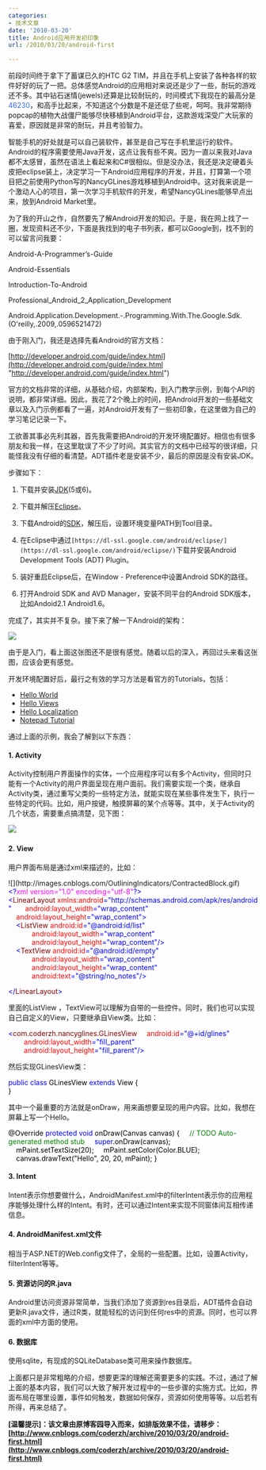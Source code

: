 ```yaml
---
categories:
- 技术文章
date: '2010-03-20'
title: Android应用开发初印象
url: /2010/03/20/android-first

---
```



前段时间终于拿下了蓄谋已久的HTC G2 TIM，并且在手机上安装了各种各样的软件好好的玩了一把。总体感觉Android的应用相对来说还是少了一些，耐玩的游戏还不多。其中钻石迷情(jewels)还算是比较耐玩的，时间模式下我现在的最高分是<span style="color: #3366ff;">46230</span>，和高手比起来，不知道这个分数是不是还低了些呢，呵呵。我非常期待popcap的植物大战僵尸能够尽快移植到Android平台，这款游戏深受广大玩家的喜爱，原因就是非常的耐玩，并且考验智力。

智能手机的好处就是可以自己装软件，甚至是自己写在手机里运行的软件。Android的程序需要使用Java开发，这点让我有些不爽。因为一直以来我对Java都不太感冒，虽然在语法上看起来和C#很相似。但是没办法，我还是决定硬着头皮把eclipse装上，决定学习一下Android应用程序的开发，并且，打算第一个项目把之前使用Python写的NancyGLines游戏移植到Android中。这对我来说是一个激动人心的项目，第一次学习手机软件的开发，希望NancyGLines能够早点出来，放到Android Market里。

为了我的开山之作，自然要先了解Android开发的知识。于是，我在网上找了一圈，发现资料还不少，下面是我找到的电子书列表，都可以Google到，找不到的可以留言问我要：

Android-A-Programmer&#8217;s-Guide

Android-Essentials

Introduction-To-Android

Professional_Android_2_Application_Development

Android.Application.Development.-.Programming.With.The.Google.Sdk.(O'reilly,.2009,.0596521472)

由于刚入门，我还是选择先看Android的官方文档：
  
[http://developer.android.com/guide/index.html](http://developer.android.com/guide/index.html "http://developer.android.com/guide/index.html")

官方的文档非常的详细，从基础介绍，内部架构，到入门教学示例，到每个API的说明，都非常详细。因此，我花了2个晚上的时间，把Android开发的一些基础文章以及入门示例都看了一遍，对Android开发有了一些初印象，在这里做为自己的学习笔记记录一下。

工欲善其事必先利其器，首先我需要把Android的开发环境配置好。相信也有很多朋友和我一样，在这里耽误了不少了时间。其实官方的文档中已经写的很详细，只能怪我没有仔细的看清楚。ADT插件老是安装不少，最后的原因是没有安装JDK。

步骤如下：

1. 下载并安装[JDK](http://java.sun.com/javase/downloads/index.jsp)(5或6)。

2. 下载并解压[Eclipse](http://www.eclipse.org/downloads/)。

3. 下载Android的[SDK](http://developer.android.com/sdk/index.html)，解压后，设置环境变量PATH到Tool目录。

4. 在Eclipse中通过`[https://dl-ssl.google.com/android/eclipse/](https://dl-ssl.google.com/android/eclipse/)`下载并安装Android Development Tools (ADT) Plugin。

5. 装好重启Eclipse后，在Window - Preference中设置Android SDK的路径。

6. 打开Android SDK and AVD Manager，安装不同平台的Android SDK版本，比如Andoid2.1 Android1.6。

完成了，其实并不复杂。接下来了解一下Android的架构：

![](http://developer.android.com/images/system-architecture.jpg) 

由于是入门，看上面这张图还不是很有感觉。随着以后的深入，再回过头来看这张图，应该会更有感觉。

开发环境配置好后，最行之有效的学习方法是看官方的Tutorials，包括：

*   [Hello World ](http://developer.android.com/resources/tutorials/hello-world.html)
*   [Hello Views ](http://developer.android.com/resources/tutorials/views/index.html)
*   [Hello Localization ](http://developer.android.com/resources/tutorials/localization/index.html)
*   [Notepad Tutorial ](http://developer.android.com/resources/tutorials/notepad/index.html)  

通过上面的示例，我会了解到以下东西：

#### 1. Activity

Activity控制用户界面操作的实体，一个应用程序可以有多个Activity，但同时只能有一个Activity的用户界面呈现在用户面前。我们需要实现一个类，继承自Activity类，通过重写父类的一些特定方法，就能实现在某些事件发生下，执行一些特定的代码。比如，用户按键，触摸屏幕的某个点等等。其中，关于Activity的几个状态，需要重点搞清楚，见下图：

![](http://developer.android.com/images/activity_lifecycle.png)&nbsp;

#### 2. View

用户界面布局是通过xml来描述的，比如：

<div class="cnblogs_code" onclick="cnblogs_code_show('8cc75034-9171-4f0b-9a86-ca570fe26a9a')">![](http://images.cnblogs.com/OutliningIndicators/ContractedBlock.gif)<div id="cnblogs_code_open_8cc75034-9171-4f0b-9a86-ca570fe26a9a"><div><span style="color: #0000ff;">&lt;?</span><span style="color: #ff00ff;">xml&nbsp;version="1.0"&nbsp;encoding="utf-8"</span><span style="color: #0000ff;">?&gt;</span><span style="color: #000000;">
</span><span style="color: #0000ff;">&lt;</span><span style="color: #800000;">LinearLayout&nbsp;</span><span style="color: #ff0000;">xmlns:android</span><span style="color: #0000ff;">="http://schemas.android.com/apk/res/android"</span><span style="color: #ff0000;">
&nbsp;&nbsp;&nbsp;&nbsp;&nbsp;&nbsp;android:layout_width</span><span style="color: #0000ff;">="wrap_content"</span><span style="color: #ff0000;">
&nbsp;&nbsp;&nbsp;&nbsp;android:layout_height</span><span style="color: #0000ff;">="wrap_content"</span><span style="color: #0000ff;">&gt;</span><span style="color: #000000;">
&nbsp;&nbsp;&nbsp;&nbsp;</span><span style="color: #0000ff;">&lt;</span><span style="color: #800000;">ListView&nbsp;</span><span style="color: #ff0000;">android:id</span><span style="color: #0000ff;">="@android:id/list"</span><span style="color: #ff0000;">
&nbsp;&nbsp;&nbsp;&nbsp;&nbsp;&nbsp;&nbsp;&nbsp;&nbsp;&nbsp;&nbsp;&nbsp;android:layout_width</span><span style="color: #0000ff;">="wrap_content"</span><span style="color: #ff0000;">
&nbsp;&nbsp;&nbsp;&nbsp;&nbsp;&nbsp;&nbsp;&nbsp;&nbsp;&nbsp;&nbsp;&nbsp;android:layout_height</span><span style="color: #0000ff;">="wrap_content"</span><span style="color: #0000ff;">/&gt;</span><span style="color: #000000;">
&nbsp;&nbsp;&nbsp;&nbsp;</span><span style="color: #0000ff;">&lt;</span><span style="color: #800000;">TextView&nbsp;</span><span style="color: #ff0000;">android:id</span><span style="color: #0000ff;">="@android:id/empty"</span><span style="color: #ff0000;">
&nbsp;&nbsp;&nbsp;&nbsp;&nbsp;&nbsp;&nbsp;&nbsp;&nbsp;&nbsp;&nbsp;&nbsp;android:layout_width</span><span style="color: #0000ff;">="wrap_content"</span><span style="color: #ff0000;">
&nbsp;&nbsp;&nbsp;&nbsp;&nbsp;&nbsp;&nbsp;&nbsp;&nbsp;&nbsp;&nbsp;&nbsp;android:layout_height</span><span style="color: #0000ff;">="wrap_content"</span><span style="color: #ff0000;">
&nbsp;&nbsp;&nbsp;&nbsp;&nbsp;&nbsp;&nbsp;&nbsp;&nbsp;&nbsp;&nbsp;&nbsp;android:text</span><span style="color: #0000ff;">="@string/no_notes"</span><span style="color: #0000ff;">/&gt;</span><span style="color: #000000;">

</span><span style="color: #0000ff;">&lt;/</span><span style="color: #800000;">LinearLayout</span><span style="color: #0000ff;">&gt;</span></div></div></div>

里面的ListView ，TextView可以理解为自带的一些控件。同时，我们也可以实现自己自定义的View，只要继承自View类。比如：
  <div class="cnblogs_code"><div><span style="color: #0000ff;">&lt;</span><span style="color: #800000;">com.coderzh.nancyglines.GLinesView
&nbsp;&nbsp;&nbsp;&nbsp;</span><span style="color: #ff0000;">android:id</span><span style="color: #0000ff;">="@+id/glines"</span><span style="color: #ff0000;">
&nbsp;&nbsp;&nbsp;&nbsp;&nbsp;&nbsp;&nbsp;&nbsp;android:layout_width</span><span style="color: #0000ff;">="fill_parent"</span><span style="color: #ff0000;">
&nbsp;&nbsp;&nbsp;&nbsp;&nbsp;&nbsp;&nbsp;&nbsp;android:layout_height</span><span style="color: #0000ff;">="fill_parent"</span><span style="color: #0000ff;">/&gt;</span></div></div>

然后实现GLinesView类：

<div class="cnblogs_code"><div><span style="color: #0000ff;">public</span><span style="color: #000000;">&nbsp;</span><span style="color: #0000ff;">class</span><span style="color: #000000;">&nbsp;GLinesView&nbsp;</span><span style="color: #0000ff;">extends</span><span style="color: #000000;">&nbsp;View&nbsp;{
<br />
}</span></div></div>

其中一个最重要的方法就是onDraw，用来画想要呈现的用户内容。比如，我想在屏幕上写一个Hello。
  <div class="cnblogs_code"><div><span style="color: #000000;">@Override
</span><span style="color: #0000ff;">protected</span><span style="color: #000000;">&nbsp;</span><span style="color: #0000ff;">void</span><span style="color: #000000;">&nbsp;onDraw(Canvas&nbsp;canvas)&nbsp;{
&nbsp;&nbsp;&nbsp;&nbsp;</span><span style="color: #008000;">//</span><span style="color: #008000;">&nbsp;TODO&nbsp;Auto-generated&nbsp;method&nbsp;stub</span><span style="color: #008000;">
</span><span style="color: #000000;">&nbsp;&nbsp;&nbsp;&nbsp;</span><span style="color: #0000ff;">super</span><span style="color: #000000;">.onDraw(canvas);
&nbsp;&nbsp;&nbsp;&nbsp;mPaint.setTextSize(</span><span style="color: #000000;">20</span><span style="color: #000000;">);
&nbsp;&nbsp;&nbsp;&nbsp;mPaint.setColor(Color.BLUE);
&nbsp;&nbsp;&nbsp;&nbsp;canvas.drawText(</span><span style="color: #000000;">"</span><span style="color: #000000;">Hello</span><span style="color: #000000;">"</span><span style="color: #000000;">,&nbsp;</span><span style="color: #000000;">20</span><span style="color: #000000;">,&nbsp;</span><span style="color: #000000;">20</span><span style="color: #000000;">,&nbsp;mPaint);
}</span></div></div>

#### 3. Intent

Intent表示你想要做什么，AndroidManifest.xml中的filterIntent表示你的应用程序能够处理什么样的Intent。有时，还可以通过Intent来实现不同窗体间互相传递信息。

#### 4. AndroidManifest.xml文件

相当于ASP.NET的Web.config文件了，全局的一些配置。比如，设置Activity，filterIntent等等。

#### 5. 资源访问的R.java

Android里访问资源非常简单，当我们添加了资源到res目录后，ADT插件会自动更新R.java文件，通过R类，就能轻松的访问到任何res中的资源。同时，也可以界面的xml中方面的使用。

#### 6. 数据库

使用sqlite，有现成的SQLiteDatabase类可用来操作数据库。

上面都只是非常粗略的介绍，想要更深的理解还需要更多的实践。不过，通过了解上面的基本内容，我们可以大致了解开发过程中的一些步骤的实施方式。比如，界面布局在哪里设置，事件如何触发，数据如何保存，资源如何使用等等。以后若有所得，再来总结了。

**[温馨提示]：该文章由原博客园导入而来，如排版效果不佳，请移步：[http://www.cnblogs.com/coderzh/archive/2010/03/20/android-first.html](http://www.cnblogs.com/coderzh/archive/2010/03/20/android-first.html)**
